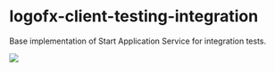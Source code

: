 # logofx-client-testing-integration
Base implementation of Start Application Service for integration tests.

<img src=https://ci.appveyor.com/api/projects/status/github/logofx/logofx-client-testing-integration>